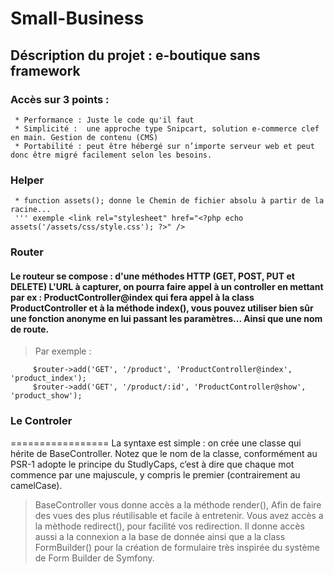 # Small-Business

## Déscription du projet :  e-boutique sans framework
### Accès sur 3 points :

     * Performance : Juste le code qu'il faut
     * Simplicité :  une approche type Snipcart, solution e-commerce clef en main. Gestion de contenu (CMS)
     * Portabilité : peut être hébergé sur n’importe serveur web et peut donc être migré facilement selon les besoins.

### Helper
     * function assets(); donne le Chemin de fichier absolu à partir de la racine...
     ''' exemple <link rel="stylesheet" href="<?php echo assets('/assets/css/style.css'); ?>" />

### Router 
####  Le routeur se compose :  d'une méthodes HTTP (GET, POST, PUT et DELETE) L'URL à capturer, on pourra faire appel à un controller en mettant par ex : ProductController@index  qui fera appel à la class  ProductController et à la méthode index(), vous pouvez utiliser bien sûr une fonction anonyme en lui passant les paramètres... Ainsi que une nom de route.

> Par exemple : 

>
         $router->add('GET', '/product', 'ProductController@index', 'product_index'); 
         $router->add('GET', '/product/:id', 'ProductController@show', 'product_show'); 

### Le Controler
=================
La syntaxe est simple : on crée une classe qui hérite de BaseController. Notez que le nom de la classe, conformément au PSR-1 adopte le principe du StudlyCaps,  c’est à dire que chaque mot commence par une majuscule, y compris le premier (contrairement au camelCase).

>BaseController vous donne accès a la méthode render(), Afin de faire des vues des plus réutilisable et facile à entretenir. Vous avez accès a la mèthode redirect(), pour facilité vos redirection. Il donne accès aussi a la connexion a la base de donnée ainsi que a la class FormBuilder() pour la création de formulaire très inspirée du système de Form Builder de Symfony.